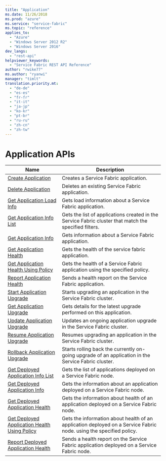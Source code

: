 ```yaml
---
title: "Application"
ms.date: 11/26/2018
ms.prod: "azure"
ms.service: "service-fabric"
ms.topic: "reference"
applies_to: 
  - "Azure"
  - "Windows Server 2012 R2"
  - "Windows Server 2016"
dev_langs: 
  - "rest-api"
helpviewer_keywords: 
  - "Service Fabric REST API Reference"
author: "rwike77"
ms.author: "ryanwi"
manager: "timlt"
translation.priority.mt: 
  - "de-de"
  - "es-es"
  - "fr-fr"
  - "it-it"
  - "ja-jp"
  - "ko-kr"
  - "pt-br"
  - "ru-ru"
  - "zh-cn"
  - "zh-tw"
---
```

# Application APIs

| Name | Description |
| --- | --- |
| [Create Application](sfclient-v64-api-createapplication.md) | Creates a Service Fabric application.<br/> |
| [Delete Application](sfclient-v64-api-deleteapplication.md) | Deletes an existing Service Fabric application.<br/> |
| [Get Application Load Info](sfclient-v64-api-getapplicationloadinfo.md) | Gets load information about a Service Fabric application.<br/> |
| [Get Application Info List](sfclient-v64-api-getapplicationinfolist.md) | Gets the list of applications created in the Service Fabric cluster that match the specified filters.<br/> |
| [Get Application Info](sfclient-v64-api-getapplicationinfo.md) | Gets information about a Service Fabric application.<br/> |
| [Get Application Health](sfclient-v64-api-getapplicationhealth.md) | Gets the health of the service fabric application.<br/> |
| [Get Application Health Using Policy](sfclient-v64-api-getapplicationhealthusingpolicy.md) | Gets the health of a Service Fabric application using the specified policy.<br/> |
| [Report Application Health](sfclient-v64-api-reportapplicationhealth.md) | Sends a health report on the Service Fabric application.<br/> |
| [Start Application Upgrade](sfclient-v64-api-startapplicationupgrade.md) | Starts upgrading an application in the Service Fabric cluster.<br/> |
| [Get Application Upgrade](sfclient-v64-api-getapplicationupgrade.md) | Gets details for the latest upgrade performed on this application.<br/> |
| [Update Application Upgrade](sfclient-v64-api-updateapplicationupgrade.md) | Updates an ongoing application upgrade in the Service Fabric cluster.<br/> |
| [Resume Application Upgrade](sfclient-v64-api-resumeapplicationupgrade.md) | Resumes upgrading an application in the Service Fabric cluster.<br/> |
| [Rollback Application Upgrade](sfclient-v64-api-rollbackapplicationupgrade.md) | Starts rolling back the currently on-going upgrade of an application in the Service Fabric cluster.<br/> |
| [Get Deployed Application Info List](sfclient-v64-api-getdeployedapplicationinfolist.md) | Gets the list of applications deployed on a Service Fabric node.<br/> |
| [Get Deployed Application Info](sfclient-v64-api-getdeployedapplicationinfo.md) | Gets the information about an application deployed on a Service Fabric node.<br/> |
| [Get Deployed Application Health](sfclient-v64-api-getdeployedapplicationhealth.md) | Gets the information about health of an application deployed on a Service Fabric node.<br/> |
| [Get Deployed Application Health Using Policy](sfclient-v64-api-getdeployedapplicationhealthusingpolicy.md) | Gets the information about health of an application deployed on a Service Fabric node. using the specified policy.<br/> |
| [Report Deployed Application Health](sfclient-v64-api-reportdeployedapplicationhealth.md) | Sends a health report on the Service Fabric application deployed on a Service Fabric node.<br/> |

